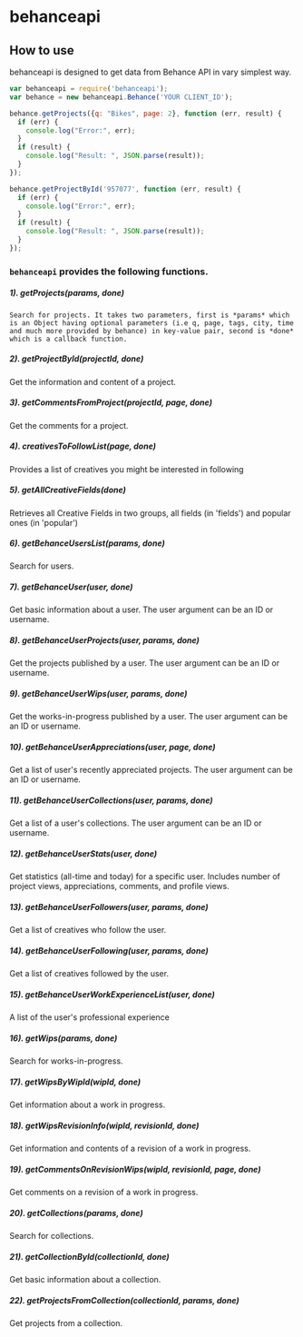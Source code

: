 # behanceapi

## How to use

behanceapi is designed to get data from  Behance API in vary simplest way. 

```javascript
var behanceapi = require('behanceapi');
var behance = new behanceapi.Behance('YOUR CLIENT_ID');

behance.getProjects({q: "Bikes", page: 2}, function (err, result) {
  if (err) {
    console.log("Error:", err);
  }
  if (result) {
    console.log("Result: ", JSON.parse(result));
  }
});

behance.getProjectById('957077', function (err, result) {
  if (err) {
    console.log("Error:", err);
  }
  if (result) {
    console.log("Result: ", JSON.parse(result));
  }
});
```
### `behanceapi` provides the following functions.

##### 1). getProjects(params, done)

`Search for projects. It takes two parameters, first is *params* which is an Object having optional parameters (i.e q, page, tags, city, time and much more provided by behance) in key-value pair, second is *done* which is a callback function.`

##### 2). getProjectById(projectId, done)

 Get the information and content of a project.

##### 3). getCommentsFromProject(projectId, page, done)

 Get the comments for a project.

##### 4). creativesToFollowList(page, done)

 Provides a list of creatives you might be interested in following

##### 5). getAllCreativeFields(done)

 Retrieves all Creative Fields in two groups, all fields (in 'fields') and popular ones (in 'popular')

##### 6). getBehanceUsersList(params, done)

 Search for users.

##### 7). getBehanceUser(user, done)

 Get basic information about a user. The user argument can be an ID or username.

##### 8). getBehanceUserProjects(user, params, done)

 Get the projects published by a user. The user argument can be an ID or username.

##### 9). getBehanceUserWips(user, params, done)

 Get the works-in-progress published by a user. The user argument can be an ID or username.

##### 10). getBehanceUserAppreciations(user, page, done)

 Get a list of user's recently appreciated projects. The user argument can be an ID or username.

##### 11). getBehanceUserCollections(user, params, done)

 Get a list of a user's collections. The user argument can be an ID or username.

##### 12). getBehanceUserStats(user, done)

 Get statistics (all-time and today) for a specific user. Includes number of project views, appreciations, comments, and profile views.

##### 13). getBehanceUserFollowers(user, params, done)

 Get a list of creatives who follow the user.

##### 14). getBehanceUserFollowing(user, params, done)

 Get a list of creatives followed by the user.

##### 15). getBehanceUserWorkExperienceList(user, done)

 A list of the user's professional experience

##### 16). getWips(params, done)

 Search for works-in-progress.

##### 17). getWipsByWipId(wipId, done)

 Get information about a work in progress.

##### 18). getWipsRevisionInfo(wipId, revisionId, done)

 Get information and contents of a revision of a work in progress.

##### 19). getCommentsOnRevisionWips(wipId, revisionId, page, done)

 Get comments on a revision of a work in progress.

##### 20). getCollections(params, done)

 Search for collections.

##### 21). getCollectionById(collectionId, done)

 Get basic information about a collection.

##### 22). getProjectsFromCollection(collectionId, params, done)

 Get projects from a collection.
